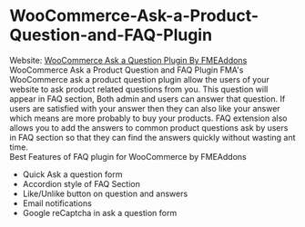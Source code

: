 # WooCommerce-Ask-a-Product-Question-and-FAQ-Plugin
Website: <a href="https://www.fmeaddons.com/woocommerce-plugins-extensions/ask-product-questions-faqs.html">WooCommerce Ask a Question Plugin By FMEAddons</a>
WooCommerce Ask a Product Question and FAQ Plugin  FMA's WooCommerce ask a product question plugin allow the users of your website to ask product related questions from you. This question will appear in FAQ section, Both admin and users can answer that question. If users are satisfied with your answer then they can also like your answer which means are more probably to buy your products. 
FAQ extension also allows you to add the answers to common product questions ask by users in FAQ section so that they can find the answers quickly without wasting ant time.  
Best Features of FAQ plugin for WooCommerce by FMEAddons 
 - Quick Ask a question form 
 - Accordion style of FAQ Section 
 - Like/Unlike button on question and answers 
 - Email notifications 
 - Google reCaptcha in ask a question form 
